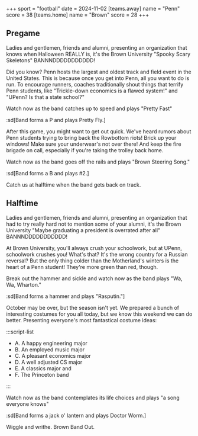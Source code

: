 +++
sport = "football"
date = 2024-11-02
[teams.away]
name = "Penn"
score = 38
[teams.home]
name = "Brown"
score = 28
+++

## Pregame

Ladies and gentlemen, friends and alumni, presenting an organization that knows when Halloween REALLY is, it's the Brown University "Spooky Scary Skeletons" BANNNDDDDDDDDDDD!

Did you know? Penn hosts the largest and oldest track and field event in the United States. This is because once you get into Penn, all you want to do is run. To encourage runners, coaches traditionally shout things that terrify Penn students, like "Trickle-down economics is a flawed system!" and "UPenn? Is that a state school?"

Watch now as the band catches up to speed and plays "Pretty Fast"

:sd[Band forms a P and plays Pretty Fly.]

After this game, you might want to get out quick. We've heard rumors about Penn students trying to bring back the Rowbottom riots! Brick up your windows! Make sure your underwear's not over there! And keep the fire brigade on call, especially if you're taking the trolley back home.

Watch now as the band goes off the rails and plays "Brown Steering Song."

:sd[Band forms a B and plays #2.]

Catch us at halftime when the band gets back on track.

## Halftime

Ladies and gentlemen, friends and alumni, presenting an organization that had to try really hard not to mention some of your alumni, it's the Brown University "Maybe graduating a president is overrated after all" BANNNDDDDDDDDDDD!

At Brown University, you'll always crush your schoolwork, but at UPenn, schoolwork crushes you! What's that? It's the wrong country for a Russian reversal? But the only thing colder than the Motherland's winters is the heart of a Penn student! They're more green than red, though.

Break out the hammer and sickle and watch now as the band plays "Wa, Wa, Wharton."

:sd[Band forms a hammer and plays "Rasputin."]

October may be over, but the season isn't yet. We prepared a bunch of interesting costumes for you all today, but we know this weekend we can do better. Presenting everyone's most fantastical costume ideas:

:::script-list

- A. A happy engineering major
- B. An employed music major
- C. A pleasant economics major
- D. A well adjusted CS major
- E. A classics major and
- F. The Princeton band

:::

Watch now as the band contemplates its life choices and plays "a song everyone knows"

:sd[Band forms a jack o' lantern and plays Doctor Worm.]

Wiggle and writhe. Brown Band Out.
